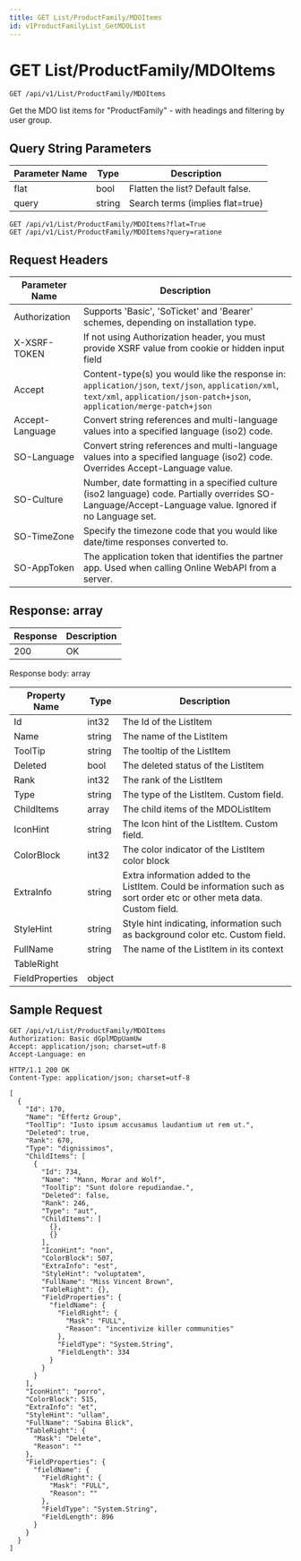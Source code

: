 ```yaml
---
title: GET List/ProductFamily/MDOItems
id: v1ProductFamilyList_GetMDOList
---
```


# GET List/ProductFamily/MDOItems

```http
GET /api/v1/List/ProductFamily/MDOItems
```

Get the MDO list items for "ProductFamily" - with headings and filtering by user group.







## Query String Parameters

| Parameter Name | Type |  Description |
|----------------|------|--------------|
| flat | bool |  Flatten the list? Default false. |
| query | string |  Search terms (implies flat=true) |

```http
GET /api/v1/List/ProductFamily/MDOItems?flat=True
GET /api/v1/List/ProductFamily/MDOItems?query=ratione
```


## Request Headers

| Parameter Name | Description |
|----------------|-------------|
| Authorization  | Supports 'Basic', 'SoTicket' and 'Bearer' schemes, depending on installation type. |
| X-XSRF-TOKEN   | If not using Authorization header, you must provide XSRF value from cookie or hidden input field |
| Accept         | Content-type(s) you would like the response in: `application/json`, `text/json`, `application/xml`, `text/xml`, `application/json-patch+json`, `application/merge-patch+json` |
| Accept-Language | Convert string references and multi-language values into a specified language (iso2) code. |
| SO-Language | Convert string references and multi-language values into a specified language (iso2) code. Overrides Accept-Language value. |
| SO-Culture | Number, date formatting in a specified culture (iso2 language) code. Partially overrides SO-Language/Accept-Language value. Ignored if no Language set. |
| SO-TimeZone | Specify the timezone code that you would like date/time responses converted to. |
| SO-AppToken | The application token that identifies the partner app. Used when calling Online WebAPI from a server. |


## Response: array



| Response | Description |
|----------------|-------------|
| 200 | OK |

Response body: array

| Property Name | Type |  Description |
|----------------|------|--------------|
| Id | int32 | The Id of the ListItem |
| Name | string | The name of the ListItem |
| ToolTip | string | The tooltip of the ListItem |
| Deleted | bool | The deleted status of the ListItem |
| Rank | int32 | The rank of the ListItem |
| Type | string | The type of the ListItem. Custom field. |
| ChildItems | array | The child items of the MDOListItem |
| IconHint | string | The Icon hint of the ListItem. Custom field. |
| ColorBlock | int32 | The color indicator of the ListItem color block |
| ExtraInfo | string | Extra information added to the ListItem. Could be information such as sort order etc or other meta data. Custom field. |
| StyleHint | string | Style hint indicating, information such as background color etc. Custom field. |
| FullName | string | The name of the ListItem in its context |
| TableRight |  |  |
| FieldProperties | object |  |

## Sample Request

```http!
GET /api/v1/List/ProductFamily/MDOItems
Authorization: Basic dGplMDpUamUw
Accept: application/json; charset=utf-8
Accept-Language: en
```

```http_
HTTP/1.1 200 OK
Content-Type: application/json; charset=utf-8

[
  {
    "Id": 170,
    "Name": "Effertz Group",
    "ToolTip": "Iusto ipsum accusamus laudantium ut rem ut.",
    "Deleted": true,
    "Rank": 670,
    "Type": "dignissimos",
    "ChildItems": [
      {
        "Id": 734,
        "Name": "Mann, Morar and Wolf",
        "ToolTip": "Sunt dolore repudiandae.",
        "Deleted": false,
        "Rank": 246,
        "Type": "aut",
        "ChildItems": [
          {},
          {}
        ],
        "IconHint": "non",
        "ColorBlock": 507,
        "ExtraInfo": "est",
        "StyleHint": "voluptatem",
        "FullName": "Miss Vincent Brown",
        "TableRight": {},
        "FieldProperties": {
          "fieldName": {
            "FieldRight": {
              "Mask": "FULL",
              "Reason": "incentivize killer communities"
            },
            "FieldType": "System.String",
            "FieldLength": 334
          }
        }
      }
    ],
    "IconHint": "porro",
    "ColorBlock": 515,
    "ExtraInfo": "et",
    "StyleHint": "ullam",
    "FullName": "Sabina Blick",
    "TableRight": {
      "Mask": "Delete",
      "Reason": ""
    },
    "FieldProperties": {
      "fieldName": {
        "FieldRight": {
          "Mask": "FULL",
          "Reason": ""
        },
        "FieldType": "System.String",
        "FieldLength": 896
      }
    }
  }
]
```